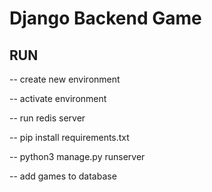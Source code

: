 # Django Backend Game

## RUN
-- create new environment

-- activate environment

-- run redis server

-- pip install requirements.txt

-- python3 manage.py runserver

-- add games to database



